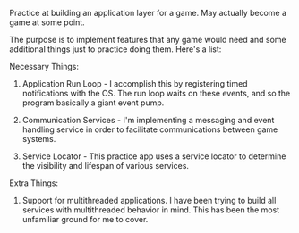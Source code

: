 Practice at building an application layer for a game. May actually become a game at some point.

The purpose is to implement features that any game would need and some additional things just to practice doing them. Here's a list:

Necessary Things:

1) Application Run Loop - I accomplish this by registering timed notifications with the OS. The run loop waits on these events, and so the program basically a giant event pump.

2) Communication Services - I'm implementing a messaging and event handling service in order to facilitate communications between game systems.

3) Service Locator - This practice app uses a service locator to determine the visibility and lifespan of various services.


Extra Things:
1) Support for multithreaded applications. I have been trying to build all services with multithreaded behavior in mind. This has been the most unfamiliar ground for me to cover.
